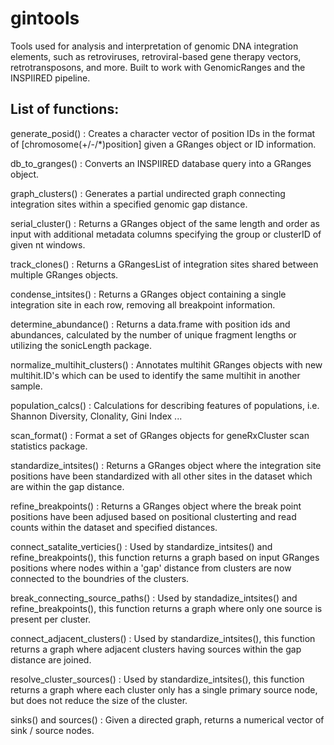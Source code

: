 # gintools
Tools used for analysis and interpretation of genomic DNA integration elements, such as retroviruses, retroviral-based gene therapy vectors, retrotransposons, and more. Built to work with GenomicRanges and the INSPIIRED pipeline. 

## List of functions:
generate_posid() : Creates a character vector of position IDs in the format of [chromosome(+/-/*)position] given a GRanges object or ID information.

db_to_granges() : Converts an INSPIIRED database query into a GRanges object.

graph_clusters() : Generates a partial undirected graph connecting integration sites within a specified genomic gap distance.

serial_cluster() : Returns a GRanges object of the same length and order as input with additional metadata columns specifying the group or clusterID of given nt windows.

track_clones() : Returns a GRangesList of integration sites shared between multiple GRanges objects.

condense_intsites() : Returns a GRanges object containing a single integration site in each row, removing all breakpoint information.

determine_abundance() : Returns a data.frame with position ids and abundances, calculated by the number of unique fragment lengths or utilizing the sonicLength package.

normalize_multihit_clusters() : Annotates multihit GRanges objects with new multihit.ID's which can be used to identify the same multihit in another sample.

population_calcs() : Calculations for describing features of populations, i.e. Shannon Diversity, Clonality, Gini Index ...

scan_format() : Format a set of GRanges objects for geneRxCluster scan statistics package.

standardize_intsites() : Returns a GRanges object where the integration site positions have been standardized with all other sites in the dataset which are within the gap distance.

refine_breakpoints() : Returns a GRanges object where the break point positions have been adjused based on positional clusterting and read counts within the dataset and specified distances.

connect_satalite_verticies() : Used by standardize_intsites() and refine_breakpoints(), this function returns a graph based on input GRanges positions where nodes within a 'gap' distance from clusters are now connected to the boundries of the clusters.

break_connecting_source_paths() : Used by standadize_intsites() and refine_breakpoints(), this function returns a graph where only one source is present per cluster.

connect_adjacent_clusters() : Used by standardize_intsites(), this function returns a graph where adjacent clusters having sources within the gap distance are joined.

resolve_cluster_sources() : Used by standardize_intsites(), this function returns a graph where each cluster only has a single primary source node, but does not reduce the size of the cluster.

sinks() and sources() : Given a directed graph, returns a numerical vector of sink / source nodes.
